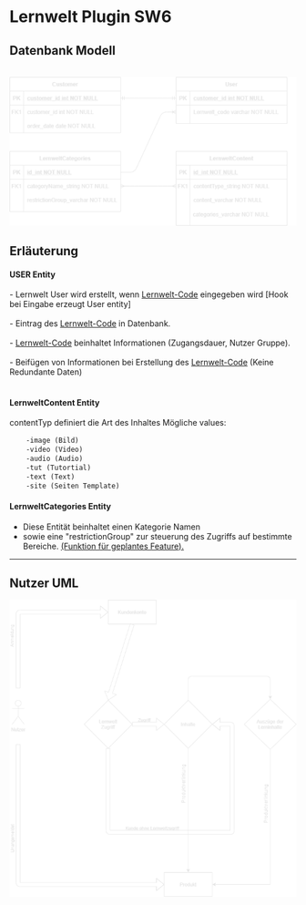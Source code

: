 <style>
.list{
    margin-top:10px;
}
</style>



# Lernwelt Plugin SW6
## Datenbank Modell

<br>
<div>
    <img src="../docs/_images/ERM (7).png" alt="Entity relationship model" width="auto" height="auto">
</div>


## Erläuterung
#### USER Entity
<div>
    - Lernwelt User wird erstellt, wenn <a href="">Lernwelt-Code</a> eingegeben wird [Hook bei Eingabe erzeugt User entity]<br><br>
    - Eintrag des <a href="">Lernwelt-Code</a> in Datenbank.<br><br>
    - <a href="">Lernwelt-Code</a> beinhaltet Informationen (Zugangsdauer, Nutzer Gruppe).<br><br>
    - Beifügen von Informationen bei Erstellung des <a href="">Lernwelt-Code</a> (Keine Redundante Daten)<br><br>

</div>

#### LernweltContent Entity
contentTyp definiert die Art des Inhaltes
Mögliche values:

        -image (Bild)
        -video (Video)
        -audio (Audio)
        -tut (Tutortial) 
        -text (Text)
        -site (Seiten Template)


#### LernweltCategories Entity

- Diese Entität beinhaltet einen Kategorie Namen<br>
- sowie eine "restrictionGroup" zur steuerung des Zugriffs auf bestimmte Bereiche.
<a href="#/Roadmap#lernwelt-restricted-content">(Funktion für geplantes Feature).</a>


<hr>

## Nutzer UML
<div>
    <img src="../docs/_images/lernweltZugriff.png" alt="Entity relationship model" width="auto" height="auto">
</div>

